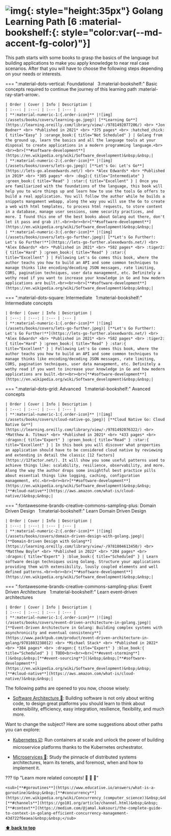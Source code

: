 

[//]: # (Auto generated file from templates)

# ![img](https://skillicons.dev/icons?i=go){: style="height:35px"} Golang Learning Path [6 :material-bookshelf:{: style="color:var(--md-accent-fg-color)"}]

This path starts with some books to grasp the basics of the language but building applications to make you apply knowledge to near real case scenarios. After that you will have to choose the following steps depending on your needs or interests.

=== ":material-dots-vertical: Foundational &nbsp; 3:material-bookshelf:"
    Basic concepts required to continue the journey of this learning path :material-ray-start-arrow:.

    | Order | Cover | Info | Description |
    | :---: | :---: | :--- | :--- |
    | **:material-numeric-1:{.order-icon}** |![img](/assets/books/covers/learning-go.jpeg)| [**Learning Go**](https://learning.oreilly.com/library/view/-/9781492077206/) <br> *Jon Bodner* <br> *Published in 2021* <br> *375 pages* <br> :hatched_chick:{ title="Easy" } :orange_book:{ title="Not Scheduled" } | Golang from the ground up, learn the basics and all the language tools at your disposal to create applications in a modern programming language.<br><br><br>[**#software-development**](https://en.wikipedia.org/wiki/Software_development)&nbsp;&nbsp;|
    | **:material-numeric-2:{.order-icon}** |![img](/assets/books/covers/lets-go.jpeg)| [**Let's Go: Let's Go**](https://lets-go.alexedwards.net/) <br> *Alex Edwards* <br> *Published in 2019* <br> *305 pages* <br> :dog2:{ title="Intermediate" } :green_book:{ title="Read" } :star:{ title="Excellent" } | Once you are familiarized with the foundations of the language, this book will help you to wire things up and learn how to use the tools Go offers to build a real application. You will follow the author while he builds a snippets mangament webapp, along the way you will use the Go to create a web with html templates, to process html requests, to store content in a database, manage user sessions, some security practices, and more. I found this one of the best books about Golang out there, don't let it pass and grab it!.<br><br><br>[**#software-development**](https://en.wikipedia.org/wiki/Software_development)&nbsp;&nbsp;|
    | **:material-numeric-3:{.order-icon}** |![img](/assets/books/covers/lets-go-further.jpeg)| [**Let's Go Further!: Let's Go Further!**](https://lets-go-further.alexedwards.net/) <br> *Alex Edwards* <br> *Published in 2021* <br> *582 pages* <br> :tiger2:{ title="Hard" } :green_book:{ title="Read" } :star:{ title="Excellent" } | Following Let's Go comes this book, where the author teachs you how to build an API and some common techniques to manage thinks like encoding/decoding JSON messages, rate limiting, CORS, pagination techniques, user data management, etc. Definitely a wothy read if you want to increase your knowledge in Go and how modern applications are built.<br><br><br>[**#software-development**](https://en.wikipedia.org/wiki/Software_development)&nbsp;&nbsp;|

=== ":material-dots-square: Intermediate &nbsp; 1:material-bookshelf:"
    Intermediate concepts

    | Order | Cover | Info | Description |
    | :---: | :---: | :--- | :--- |
    | **:material-numeric-1:{.order-icon}** |![img](/assets/books/covers/lets-go-further.jpeg)| [**Let's Go Further!: Let's Go Further!**](https://lets-go-further.alexedwards.net/) <br> *Alex Edwards* <br> *Published in 2021* <br> *582 pages* <br> :tiger2:{ title="Hard" } :green_book:{ title="Read" } :star:{ title="Excellent" } | Following Let's Go comes this book, where the author teachs you how to build an API and some common techniques to manage thinks like encoding/decoding JSON messages, rate limiting, CORS, pagination techniques, user data management, etc. Definitely a wothy read if you want to increase your knowledge in Go and how modern applications are built.<br><br><br>[**#software-development**](https://en.wikipedia.org/wiki/Software_development)&nbsp;&nbsp;|

=== ":material-dots-grid: Advanced &nbsp; 1:material-bookshelf:"
    Avanced concepts

    | Order | Cover | Info | Description |
    | :---: | :---: | :--- | :--- |
    | **:material-numeric-1:{.order-icon}** |![img](/assets/books/covers/cloud-native-go.jpeg)| [**Cloud Native Go: Cloud Native Go**](https://learning.oreilly.com/library/view/-/9781492076322/) <br> *Matthew A. Titmus* <br> *Published in 2021* <br> *433 pages* <br> :dragon:{ title="Expert" } :green_book:{ title="Read" } :star:{ title="Excellent" } | In this book you will discover what properties an application should have to be considered cloud native by reviewing and extending in detail the classic [12 factors](https://12factor.net/). It will show you some useful patterns used to achieve things like: scalability, resilience, observability, and more. Along the way the author drops some insightful best practice pills about essential things like logging, caching, configuration management, etc.<br><br><br>[**#software-development**](https://en.wikipedia.org/wiki/Software_development)&nbsp;&nbsp;[**#cloud-native**](https://aws.amazon.com/what-is/cloud-native/)&nbsp;&nbsp;|

=== ":fontawesome-brands-creative-commons-sampling-plus: Domain Driven Design &nbsp; 1:material-bookshelf:"
    Learn Domain Driven Design

    | Order | Cover | Info | Description |
    | :---: | :---: | :--- | :--- |
    | **:material-numeric-2:{.order-icon}** |![img](/assets/books/covers/domain-driven-design-with-golang.jpeg)| [**Domain-Driven Design with Golang**](https://learning.oreilly.com/library/view/-/9781804613450/) <br> *Matthew Boyle* <br> *Published in 2022* <br> *204 pages* <br> :dragon:{ title="Expert" } :blue_book:{ title="Scheduled" } | Learn software design techniques using Golang. Structure your applications providing them with extensibility, lously coupled elements and well defined patterns.<br><br><br>[**#software-development**](https://en.wikipedia.org/wiki/Software_development)&nbsp;&nbsp;|

=== ":fontawesome-brands-creative-commons-sampling-plus: Event Driven Architecture &nbsp; 1:material-bookshelf:"
    Learn event-driven architectures

    | Order | Cover | Info | Description |
    | :---: | :---: | :--- | :--- |
    | **:material-numeric-1:{.order-icon}** |![img](/assets/books/covers/event-driven-architecture-in-golang.jpeg)| [**Event-Driven Architecture in Golang: Building complex systems with asynchronicity and eventual consistency**](https://www.packtpub.com/product/event-driven-architecture-in-golang/9781803238012) <br> *Michael Stack* <br> *Published in 2022* <br> *384 pages* <br> :dragon:{ title="Expert" } :blue_book:{ title="Scheduled" } | TODO<br><br><br>[**#event-storming**]()&nbsp;&nbsp;[**#event-sourcing**]()&nbsp;&nbsp;[**#software-development**](https://en.wikipedia.org/wiki/Software_development)&nbsp;&nbsp;[**#cloud-native**](https://aws.amazon.com/what-is/cloud-native/)&nbsp;&nbsp;|


The following paths are opened to you now, choose wisely:

- [Software Architecture :construction:](/learning-paths/software-architecture): Building software is not only about writing code, to design great platforms you should learn to think about extensibility, efficiency, easy integration, resilience, flexibility, and much more.


Want to change the subject? Here are some suggestions about other paths you can explore:

- [Kubernetes :ballot_box_with_check:](/learning-paths/kubernetes): Run containers at scale and unlock the power of building microservice platforms thanks to the Kubernetes orchestrator.

- [Microservices :construction:](/learning-paths/microservices): Study the pinnacle of distributed systems architectures, learn its tenets, and foremost, when and how to implement it.


??? tip "Learn more related concepts! :round_pushpin: :beginner: :gem:"

    <sub>[**#goroutines**](https://www.educative.io/answers/what-is-a-goroutine)&nbsp;&nbsp;[**#concurrency**](https://en.wikipedia.org/wiki/Concurrency_(computer_science))&nbsp;&nbsp;[**#channels**](https://go101.org/article/channel.html)&nbsp;&nbsp;[**#context**](https://medium.com/@jamal.kaksouri/the-complete-guide-to-context-in-golang-efficient-concurrency-management-43d722f6eaea)&nbsp;&nbsp;</sub>

[**⬆ back to top**](#golang-learning-path-6)
